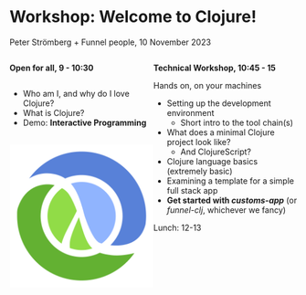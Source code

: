 <div class="slide">

# Workshop: Welcome to Clojure!

Peter Strömberg + Funnel people, 10 November 2023

<div style="display: flex; flex-direction: row;">
<div style="display: flex; flex-direction: column; flex: 1;">

**Open for all, 9 - 10:30**

* Who am I, and why do I love Clojure?
* What is Clojure?
* Demo: **Interactive Programming**

<div style="text-align: center; margin-top:1rem;">
<img src="images/clj.png" height=250 width=250>
</div>
</div>

<div style="flex: 1;">

**Technical Workshop, 10:45 - 15**

Hands on, on your machines

* Setting up the development environment
  * Short intro to the tool chain(s)
* What does a minimal Clojure project look like?
  * And ClojureScript?
* Clojure language basics (extremely basic)
* Examining a template for a simple full stack app
* **Get started with _customs-app_** (or _funnel-clj_, whichever we fancy)

Lunch: 12-13
</div>

</div>

</div>
